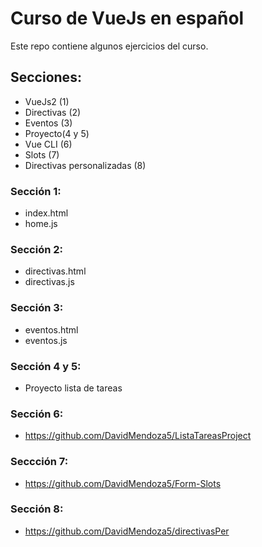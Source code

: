# Curso de VueJs en español
Este repo contiene algunos ejercicios del curso.
## Secciones:
- VueJs2 (1)
- Directivas (2)
- Eventos (3)
- Proyecto(4 y 5)
- Vue CLI (6)
- Slots (7)
- Directivas personalizadas (8)

### Sección 1:
- index.html
- home.js
### Sección 2:
- directivas.html
- directivas.js
### Sección 3:
- eventos.html
- eventos.js
### Sección 4 y 5:
- Proyecto lista de tareas
### Sección 6:
- https://github.com/DavidMendoza5/ListaTareasProject
### Seccción 7:
- https://github.com/DavidMendoza5/Form-Slots
### Sección 8:
- https://github.com/DavidMendoza5/directivasPer
